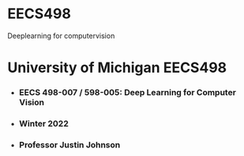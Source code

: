 # EECS498
Deeplearning for computervision
# University of Michigan EECS498
- ### EECS 498-007 / 598-005: Deep Learning for Computer Vision
- ### Winter 2022
- ### Professor Justin Johnson

>
